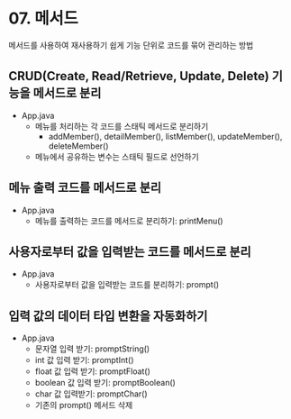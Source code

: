 # 07. 메서드 

메서드를 사용하여 재사용하기 쉽게 기능 단위로 코드를 묶어 관리하는 방법

## CRUD(Create, Read/Retrieve, Update, Delete) 기능을 메서드로 분리

- App.java
  - 메뉴를 처리하는 각 코드를 스태틱 메서드로 분리하기
    - addMember(), detailMember(), listMember(), updateMember(), deleteMember()
  - 메뉴에서 공유하는 변수는 스태틱 필드로 선언하기

## 메뉴 출력 코드를 메서드로 분리

- App.java
  - 메뉴를 출력하는 코드를 메서드로 분리하기: printMenu()

## 사용자로부터 값을 입력받는 코드를 메서드로 분리

- App.java
  - 사용자로부터 값을 입력받는 코드를 분리하기: prompt()

## 입력 값의 데이터 타입 변환을 자동화하기
- App.java
  - 문자열 입력 받기: promptString()
  - int 값 입력 받기: promptInt()
  - float 값 입력 받기: promptFloat()
  - boolean 값 입력 받기: promptBoolean()
  - char 값 입력받기: promptChar()
  - 기존의 prompt() 메서드 삭제
